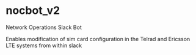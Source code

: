 # nocbot_v2
Network Operations Slack Bot

Enables modification of sim card configuration in the Telrad and Ericsson LTE systems from within slack
